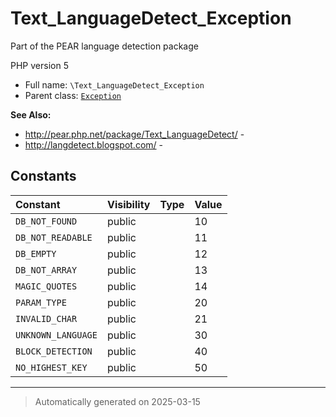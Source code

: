 
# Text_LanguageDetect_Exception

Part of the PEAR language detection package

PHP version 5

* Full name: `\Text_LanguageDetect_Exception`
* Parent class: [`Exception`](./Exception.md)

**See Also:**

* http://pear.php.net/package/Text_LanguageDetect/ - 
* http://langdetect.blogspot.com/ - 


## Constants

| Constant | Visibility | Type | Value |
|:---------|:-----------|:-----|:------|
|`DB_NOT_FOUND`|public| |10|
|`DB_NOT_READABLE`|public| |11|
|`DB_EMPTY`|public| |12|
|`DB_NOT_ARRAY`|public| |13|
|`MAGIC_QUOTES`|public| |14|
|`PARAM_TYPE`|public| |20|
|`INVALID_CHAR`|public| |21|
|`UNKNOWN_LANGUAGE`|public| |30|
|`BLOCK_DETECTION`|public| |40|
|`NO_HIGHEST_KEY`|public| |50|




***
> Automatically generated on 2025-03-15
